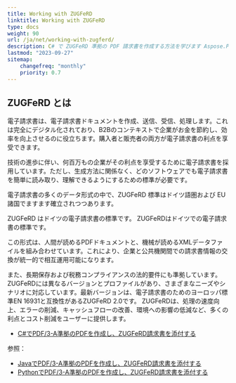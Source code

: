 ```yaml
---
title: Working with ZUGFeRD
linktitle: Working with ZUGFeRD
type: docs
weight: 90
url: /ja/net/working-with-zugferd/
description: C# で ZUGFeRD 準拠の PDF 請求書を作成する方法を学びます Aspose.PDF for .NET
lastmod: "2023-09-27"
sitemap:
    changefreq: "monthly"
    priority: 0.7
---
```


## ZUGFeRD とは

電子請求書は、電子請求書ドキュメントを作成、送信、受信、処理します。これは完全にデジタル化されており、B2Bのコンテキストで企業がお金を節約し、効率を向上させるのに役立ちます。購入者と販売者の両方が電子請求書の利点を享受できます。

技術の進歩に伴い、何百万もの企業がその利点を享受するために電子請求書を採用しています。ただし、生成方法に関係なく、どのソフトウェアでも電子請求書を簡単に読み取り、理解できるようにするための標準が必要です。

電子請求書の多くのデータ形式の中で、ZUGFeRD 標準はドイツ語圏および EU 諸国でますます確立されつつあります。

ZUGFeRD はドイツの電子請求書の標準です。
ZUGFeRDはドイツでの電子請求書の標準です。

この形式は、人間が読めるPDFドキュメントと、機械が読めるXMLデータファイルを組み合わせています。これにより、企業と公共機関間での請求書情報の交換が統一的で相互運用可能になります。

また、長期保存および税務コンプライアンスの法的要件にも準拠しています。ZUGFeRDには異なるバージョンとプロファイルがあり、さまざまなニーズやシナリオに対応しています。最新バージョンは、電子請求書のためのヨーロッパ標準EN 16931と互換性があるZUGFeRD 2.0です。
ZUGFeRDは、処理の速度向上、エラーの削減、キャッシュフローの改善、環境への影響の低減など、多くの利点とコスト削減をユーザーに提供します。

* [C#でPDF/3-A準拠のPDFを作成し、ZUGFeRD請求書を添付する](/pdf/ja/net/attach-zugferd/)

参照：

* [JavaでPDF/3-A準拠のPDFを作成し、ZUGFeRD請求書を添付する](/pdf/ja/java/attach-zugferd/)
* [PythonでPDF/3-A準拠のPDFを作成し、ZUGFeRD請求書を添付する](/pdf/ja/python-net/attach-zugferd/)
